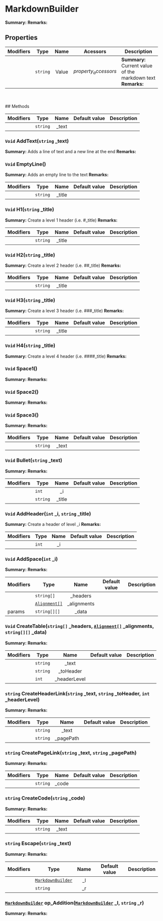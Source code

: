 # MarkdownBuilder

**Summary:** 
**Remarks:** 


## Properties

|Modifiers            | Type            | Name            | Acessors             | Description
|---------------------|-----------------|:---------------:|----------------------|------------
| | `string` | Value | $property_accessors$ | **Summary:** Current value of the markdown text  **Remarks:** 

<br/>
<br/>
## Methods

| Modifiers       | Type             | Name             | Default value | Description
|-----------------|------------------|:----------------:|---------------|------------
|  |`string` | \_text | ` ` | 
### **`Void` AddText(`string` _text)**

**Summary:** Adds a line of text and a new line at the end 
**Remarks:** 



### **`Void` EmptyLine()**

**Summary:** Adds an empty line to the text 
**Remarks:** 


| Modifiers       | Type             | Name             | Default value | Description
|-----------------|------------------|:----------------:|---------------|------------
|  |`string` | \_title | ` ` | 
### **`Void` H1(`string` _title)**

**Summary:** Create a level 1 header (i.e. #_title) 
**Remarks:** 


| Modifiers       | Type             | Name             | Default value | Description
|-----------------|------------------|:----------------:|---------------|------------
|  |`string` | \_title | ` ` | 
### **`Void` H2(`string` _title)**

**Summary:** Create a level 2 header (i.e. ##_title) 
**Remarks:** 


| Modifiers       | Type             | Name             | Default value | Description
|-----------------|------------------|:----------------:|---------------|------------
|  |`string` | \_title | ` ` | 
### **`Void` H3(`string` _title)**

**Summary:** Create a level 3 header (i.e. ###_title) 
**Remarks:** 


| Modifiers       | Type             | Name             | Default value | Description
|-----------------|------------------|:----------------:|---------------|------------
|  |`string` | \_title | ` ` | 
### **`Void` H4(`string` _title)**

**Summary:** Create a level 4 header (i.e. ####_title) 
**Remarks:** 



### **`Void` Space1()**

**Summary:** 
**Remarks:** 



### **`Void` Space2()**

**Summary:** 
**Remarks:** 



### **`Void` Space3()**

**Summary:** 
**Remarks:** 


| Modifiers       | Type             | Name             | Default value | Description
|-----------------|------------------|:----------------:|---------------|------------
|  |`string` | \_text | ` ` | 
### **`Void` Bullet(`string` _text)**

**Summary:** 
**Remarks:** 


| Modifiers       | Type             | Name             | Default value | Description
|-----------------|------------------|:----------------:|---------------|------------
|  |`int` | \_i | ` ` | 
|  |`string` | \_title | ` ` | 
### **`Void` AddHeader(`int` _i, `string` _title)**

**Summary:** Create a header of level _i 
**Remarks:** 


| Modifiers       | Type             | Name             | Default value | Description
|-----------------|------------------|:----------------:|---------------|------------
|  |`int` | \_i | ` ` | 
### **`Void` AddSpace(`int` _i)**

**Summary:** 
**Remarks:** 


| Modifiers       | Type             | Name             | Default value | Description
|-----------------|------------------|:----------------:|---------------|------------
|  |`string[]` | \_headers | ` ` | 
|  |[`Alignment[]`](#xmldocgenalignment) | \_alignments | ` ` | 
| params  |`string[][]` | \_data | ` ` | 
### **`Void` CreateTable(`string[]` _headers, [`Alignment[]`](#xmldocgenalignment) _alignments, `string[][]` _data)**

**Summary:** 
**Remarks:** 


| Modifiers       | Type             | Name             | Default value | Description
|-----------------|------------------|:----------------:|---------------|------------
|  |`string` | \_text | ` ` | 
|  |`string` | \_toHeader | ` ` | 
|  |`int` | \_headerLevel | ` ` | 
### **`string` CreateHeaderLink(`string` _text, `string` _toHeader, `int` _headerLevel)**

**Summary:** 
**Remarks:** 


| Modifiers       | Type             | Name             | Default value | Description
|-----------------|------------------|:----------------:|---------------|------------
|  |`string` | \_text | ` ` | 
|  |`string` | \_pagePath | ` ` | 
### **`string` CreatePageLink(`string` _text, `string` _pagePath)**

**Summary:** 
**Remarks:** 


| Modifiers       | Type             | Name             | Default value | Description
|-----------------|------------------|:----------------:|---------------|------------
|  |`string` | \_code | ` ` | 
### **`string` CreateCode(`string` _code)**

**Summary:** 
**Remarks:** 


| Modifiers       | Type             | Name             | Default value | Description
|-----------------|------------------|:----------------:|---------------|------------
|  |`string` | \_text | ` ` | 
### **`string` Escape(`string` _text)**

**Summary:** 
**Remarks:** 


| Modifiers       | Type             | Name             | Default value | Description
|-----------------|------------------|:----------------:|---------------|------------
|  |[`MarkdownBuilder`](#xmldocgenmarkdownbuilder) | \_l | ` ` | 
|  |`string` | \_r | ` ` | 
### **[`MarkdownBuilder`](#xmldocgenmarkdownbuilder) op_Addition([`MarkdownBuilder`](#xmldocgenmarkdownbuilder) _l, `string` _r)**

**Summary:** 
**Remarks:** 



